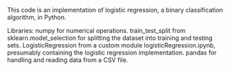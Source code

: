 This code is an implementation of logistic regression, a binary classification algorithm, in Python.


Libraries:
    numpy for numerical operations.
    train_test_split from sklearn.model_selection for splitting the dataset into training and testing sets.
    LogisticRegression from a custom module logisticRegression.ipynb,     
    presumably containing the logistic regression implementation.
    pandas for handling and reading data from a CSV file.

   
    
